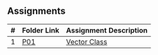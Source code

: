 ##  Assignments

|   #   | Folder Link | Assignment Description |
| :---: | ----------- | ---------------------- |
|   1   | [P01](https://github.com/Coop-Wolf/3013-Algorithms/tree/main/Assignments/P01)   | [Vector Class](https://github.com/Coop-Wolf/3013-Algorithms/blob/main/Assignments/P01/README.md) |
